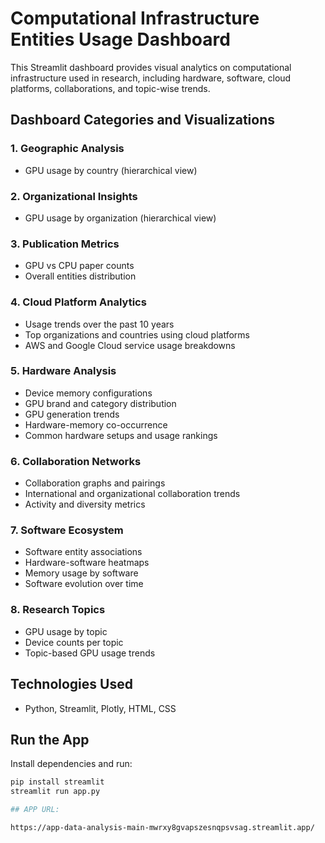 # Computational Infrastructure Entities Usage Dashboard

This Streamlit dashboard provides visual analytics on computational infrastructure used in research, including hardware, software, cloud platforms, collaborations, and topic-wise trends.

## Dashboard Categories and Visualizations

### 1. Geographic Analysis
- GPU usage by country (hierarchical view)

### 2. Organizational Insights
- GPU usage by organization (hierarchical view)

### 3. Publication Metrics
- GPU vs CPU paper counts  
- Overall entities distribution

### 4. Cloud Platform Analytics
- Usage trends over the past 10 years  
- Top organizations and countries using cloud platforms  
- AWS and Google Cloud service usage breakdowns

### 5. Hardware Analysis
- Device memory configurations  
- GPU brand and category distribution  
- GPU generation trends  
- Hardware-memory co-occurrence  
- Common hardware setups and usage rankings

### 6. Collaboration Networks
- Collaboration graphs and pairings  
- International and organizational collaboration trends  
- Activity and diversity metrics

### 7. Software Ecosystem
- Software entity associations  
- Hardware-software heatmaps  
- Memory usage by software  
- Software evolution over time

### 8. Research Topics
- GPU usage by topic  
- Device counts per topic  
- Topic-based GPU usage trends

## Technologies Used
- Python, Streamlit, Plotly, HTML, CSS

## Run the App
Install dependencies and run:
```bash
pip install streamlit
streamlit run app.py

## APP URL:

https://app-data-analysis-main-mwrxy8gvapszesnqpsvsag.streamlit.app/

